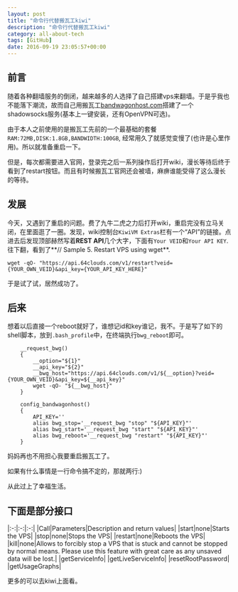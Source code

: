 ```yaml
---
layout: post
title: "命令行代替搬瓦工kiwi"
description: "命令行代替搬瓦工kiwi"
category: all-about-tech
tags: [GitHub]
date: 2016-09-19 23:05:57+00:00
---
```

 
## 前言

随着各种翻墙服务的倒闭，越来越多的人选择了自己搭建vps来翻墙。于是乎我也不能落下潮流，故而自己用搬瓦工[bandwagonhost.com](https://bandwagonhost.com)搭建了一个shadowsocks服务(基本上一键安装，还有OpenVPN可选)。

由于本人之前使用的是搬瓦工先前的一个最基础的套餐`RAM:72MB,DISK:1.8GB,BANDWIDTH:100GB`, 经常用久了就感觉变慢了(也许是心里作用)。所以就准备重启一下。

但是，每次都需要进入官网，登录完之后一系列操作后打开wiki，漫长等待后终于看到了restart按钮。而且有时候搬瓦工官网还会被墙，麻痹谁能受得了这么漫长的等待。

## 发展

今天，又遇到了重启的问题。费了九牛二虎之力后打开wiki，重启完没有立马关闭，在里面逛了一圈。发现，wiki控制台`KiwiVM Extras`栏有一个“API”的链接。点进去后发现顶部赫然写着**REST API**几个大字，下面有`Your VEID`和`Your API KEY`.往下翻，看到了**// Sample 5. Restart VPS using wget**.

	wget -qO- "https://api.64clouds.com/v1/restart?veid={YOUR_OWN_VEID}&api_key={YOUR_API_KEY_HERE}"


于是试了试，居然成功了。

## 后来

想着以后直接一个reboot就好了，谁想记id和key谁记，我不。于是写了如下的shell脚本，放到`.bash_profile`中，在终端执行`bwg_reboot`即可。

~~~ shell
	__request_bwg()
	{
	    __option="${1}"
	    __api_key="${2}"
	    __bwg_host="https://api.64clouds.com/v1/${__option}?veid={YOUR_OWN_VEID}&api_key=${__api_key}"
	    wget -qO- "${__bwg_host}"
	}

	config_bandwagonhost()
	{
	    API_KEY=''
	    alias bwg_stop='__request_bwg "stop" "${API_KEY}"'
	    alias bwg_start='__request_bwg "start" "${API_KEY}"'
	    alias bwg_reboot='__request_bwg "restart" "${API_KEY}"'
	}
~~~

妈妈再也不用担心我要重启搬瓦工了。

如果有什么事情是一行命令搞不定的，那就两行:)

从此过上了幸福生活。


## 下面是部分接口

|:-:|:-:|:-:|
|Call|Parameters|Description and return values|
|start|none|Starts the VPS|
|stop|none|Stops the VPS|
|restart|none|Reboots the VPS|
|kill|none|Allows to forcibly stop a VPS that is stuck and cannot be stopped by normal means. Please use this feature with great care as any unsaved data will be lost.|
|getServiceInfo|
|getLiveServiceInfo|
|resetRootPassword|
|getUsageGraphs|

更多的可以去kiwi上面看。